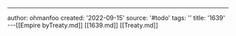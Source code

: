 ---
author: ohmanfoo
created: '2022-09-15'
source: '#todo'
tags: ''
title: '1639'
---[[Empire byTreaty.md]]
[[1639.md]]
[[Treaty.md]]
